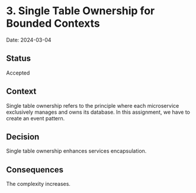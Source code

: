 # 3. Single Table Ownership for Bounded Contexts

Date: 2024-03-04

## Status

Accepted

## Context

Single table ownership refers to the principle where each microservice exclusively manages and owns its database. In this assignment, we have to create an event pattern.

## Decision

Single table ownership enhances services encapsulation. 

## Consequences

The complexity increases. 


